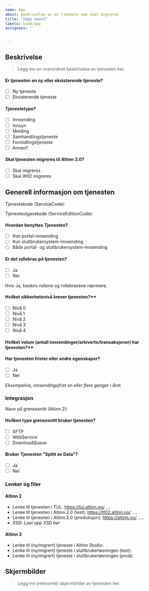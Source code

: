 ```yaml
---
name: App
about: Beskrivelse av en tjeneste som skal migreres
title: "[App navn]"
labels: kind/app
assignees: ''


---
```


## Beskrivelse

> Legg inn en overordnet beskrivelse av tjenesten her.

#### Er tjenesten en ny eller eksisterende tjeneste?
- [ ] Ny tjeneste
- [ ] Eksisterende tjeneste

#### Tjenestetype?
- [ ] Innsending
- [ ] Innsyn
- [ ] Melding
- [ ] Samhandlingstjeneste
- [ ] Formidlingstjeneste
- [ ] Annen? 

#### Skal tjenesten migreres til Altinn 3.0?
- [ ] Skal migreres 
- [ ] Skal _IKKE_ migreres

## Generell informasjon om tjenesten

Tjenestekode (ServiceCode):

Tjenesteutgavekode (ServiceEditionCode): 

#### Hvordan benyttes Tjenesten?
- [ ] Kun portal-innsending
- [ ] Kun sluttbrukersystem-innsending
- [ ] Både portal- og sluttbrukersystem-innsending

#### Er det rollekrav på tjenesten?
- [ ] Ja
- [ ] Nei

Hvis Ja, beskriv rollene og rollekravene nærmere.

#### Hvilket sikkerhetsnivå krever tjenesten?**
- [ ] Nivå 0
- [ ] Nivå 1
- [ ] Nivå 2
- [ ] Nivå 3
- [ ] Nivå 4

#### Hvilket volum (antall innsendinger/arkiverte/transaksjoner) har tjenesten?**

#### Har tjenesten frister eller andre egenskaper?
- [ ] Ja
- [ ] Nei

_Eksempelvis, innsendingsfrist en eller flere ganger i året._

### Integrasjon
Navn på grensesnitt (Altinn 2):

#### Hvilken type grensesnitt bruker tjenesten?
- [ ] SFTP
- [ ] WebService
- [ ] DownloadQueue

#### Bruker Tjenesten "Splitt av Data"?
- [ ] Ja
- [ ] Nei

### Lenker og filer

#### Altinn 2
- Lenke til tjenesten i TUL: https://tul.altinn.no/ ....
- Lenke til tjenesten i Altinn 2.0 (test): https://tt02.altinn.no/ ....
- Lenke til tjenesten i Altinn 2.0 (produksjon): https://altinn.no/ .....
- XSD: _Last opp XSD her_

#### Altinn 3
- Lenke til (ny/migrert) tjeneste i Altinn Studio:
- Lenke til (ny/migrert) tjeneste i sluttbrukerløsningen (test):
- Lenke til (ny/migrert) tjeneste i sluttbrukerløsningen (prod):

## Skjermbilder
> Legg inn (relevante) skjermbilder av tjenesten her.
